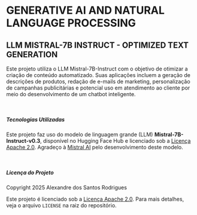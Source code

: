 # GENERATIVE AI AND NATURAL LANGUAGE PROCESSING
## LLM MISTRAL-7B INSTRUCT - OPTIMIZED TEXT GENERATION

Este projeto utiliza o LLM Mistral-7B-Instruct com o objetivo de otimizar a criação de conteúdo automatizado. Suas aplicações incluem a geração de descrições de produtos, redação de e-mails de marketing, personalização de campanhas publicitárias e potencial uso em atendimento ao cliente por meio do desenvolvimento de um chatbot inteligente.

&nbsp;  

##### Tecnologias Utilizadas

Este projeto faz uso do modelo de linguagem grande (LLM) **Mistral-7B-Instruct-v0.3**,
disponível no Hugging Face Hub e licenciado sob a [Licença Apache 2.0](https://www.apache.org/licenses/LICENSE-2.0).
Agradeço à [Mistral AI](https://mistral.ai/) pelo desenvolvimento deste modelo.

&nbsp; 
##### Licença do Projeto

Copyright 2025 Alexandre dos Santos Rodrigues

Este projeto é licenciado sob a [Licença Apache 2.0](https://www.apache.org/licenses/LICENSE-2.0). Para mais detalhes, veja o arquivo `LICENSE` na raiz do repositório.
